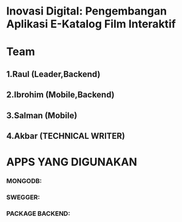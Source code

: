 # Inovasi Digital: Pengembangan Aplikasi E-Katalog Film Interaktif

# Team
## 1.Raul (Leader,Backend)
## 2.Ibrohim (Mobile,Backend)
## 3.Salman (Mobile)
## 4.Akbar (TECHNICAL WRITER)


# APPS YANG DIGUNAKAN
### MONGODB:
### SWEGGER:
### PACKAGE BACKEND:
